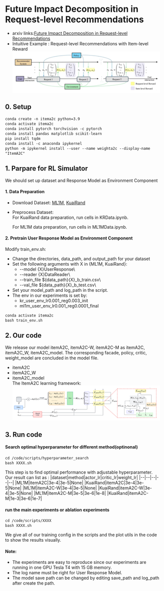# Future Impact Decomposition in Request-level Recommendations

- arxiv links:[Future Impact Decomposition in Request-level Recommendations](https://arxiv.org/abs/2401.16108)
- Intuitive Example : Request-level Recommendations with Item-level Reward
![image](https://github.com/wangxiaobei565/ItemDecomposition/blob/main/img/user_reco.jpg)


## 0. Setup

```
conda create -n itema2c python=3.9
conda activate itema2c
conda install pytorch torchvision -c pytorch
conda install pandas matplotlib scikit-learn
pip install tqdm
conda install -c anaconda ipykernel
python -m ipykernel install --user --name weighta2c --display-name "ItemA2C"
```

## 1. Parpare for RL Simulator


We should set up dataset and  Response Model as Environment Component
#### 1. Data Preparation

- Download Dataset: [ML1M](https://grouplens.org/datasets/movielens/), [KuaiRand](https://github.com/chongminggao/KuaiRand)
- Preprocess Dataset: <br />
  For KuaiRand data preparation, run cells in KRData.ipynb. 

  For ML1M data preparation, run cells in ML1MData.ipynb. 

#### 2. Pretrain User Response Model as Environment Component

Modify train_env.sh:
* Change the directories, data_path, and output_path for your dataset
* Set the following arguments with X in {ML1M, KuaiRand}:
  * --model {X}UserResponse\
  * --reader {X}DataReader\
  * --train_file ${data_path}{X}_b_train.csv\
  * --val_file ${data_path}{X}_b_test.csv\
* Set your model_path and log_path in the script.
* The env in our experiments is set by:
  *  kr_user_env_lr0.001_reg0.003_init
  *  ml1m_user_env_lr0.001_reg0.0001_final
 
```
conda activate itema2c
bash train_env.sh
```


## 2. Our code
We release our model itemA2C, itemA2C-W, itemA2C-M as itemA2C, itemA2C_W, itemA2C_model. The corresponding facade, policy, critic, weight_model are concluded in the model file.
- itemA2C
- itemA2C_W
- itemA2C_model <br />
The ItemA2C learning framework:
 ![image](https://github.com/wangxiaobei565/ItemDecomposition/blob/main/img/structure.png)


## 3. Run code
#### Search optimal hyperparameter for different method(optinonal)
```
cd /code/scripts/hyperparameter_search
bash XXXX.sh
```
This step is to find optimal performance with adjustable hyperparameter. Our result can list as :
|dataset|method|actor_lr|critic_lr|weight_lr|
|--|--|--|--|--|
|ML1M|itemA2C|3e-4|3e-5|None|
|KuaiRand|itemA2C|3e-4|3e-5|None|
|ML1M|itemA2C-W|3e-4|3e-5|None|
|KuaiRand|itemA2C-W|3e-4|3e-5|None|
|ML1M|itemA2C-M|3e-5|3e-6|1e-8|
|KuaiRand|itemA2C-M|1e-3|3e-6|1e-7|


#### run the main experiments or ablation experiments
```
cd /code/scripts/XXXX
bash XXXX.sh
```

We give all of our training config in the scripts and the plot utils in the code to show the results visually.
#### Note:
- The experiments are easy to reproduce since our experiments are running in one GPU Tesla T4 with 15 GB memory.
- The log name must be right for User Response Model.
- The model save path can be changed by editing save_path and log_path after create the path.
